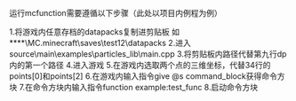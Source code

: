 运行mcfunction需要遵循以下步骤（此处以项目内例程为例）


1.将游戏内任意存档的datapacks复制进剪贴板 如****\MC\.minecraft\saves\test12\datapacks
2.进入source\main\examples\particles_lib\main.cpp
3.将剪贴板内路径代替第九行dp内的第一个路径
4.进入游戏
5.在游戏内选取两个点的三维坐标，代替34行的points[0]和points[2]
6.在游戏内输入指令give @s command_block获得命令方块
7.在命令方块内输入指令function example:test_func
8.启动命令方块
